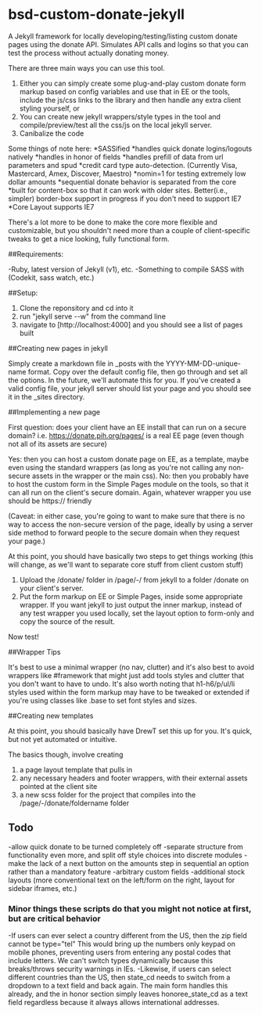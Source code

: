 bsd-custom-donate-jekyll
========================

A Jekyll framework for locally developing/testing/listing custom donate pages using the donate API.  Simulates API calls and logins so that you can test the process without actually donating money.

There are three main ways you can use this tool. 

1. Either you can simply create some plug-and-play custom donate form markup based on config variables and use that in EE or the tools, include the js/css links to the library and then handle any extra client styling yourself, or
2. You can create new jekyll wrappers/style types in the tool and compile/preview/test all the css/js on the local jekyll server.
3. Canibalize the code

Some things of note here:
    *SASSified
    *handles quick donate logins/logouts natively
    *handles in honor of fields
    *handles prefill of data from url parameters and spud
    *credit card type auto-detection. (Currently Visa, Mastercard, Amex, Discover, Maestro)
    *nomin=1 for testing extremely low dollar amounts
    *sequential donate behavior is separated from the core
    *built for content-box so that it can work with older sites.  Better(i.e., simpler) border-box support in progress if you don't need to support IE7
    *Core Layout supports IE7

There's a lot more to be done to make the core more flexible and customizable, but you shouldn't need more than a couple of client-specific tweaks to get a nice looking, fully functional form.

##Requirements: 

-Ruby, latest version of Jekyll (v1), etc.
-Something to compile SASS with (Codekit, sass watch, etc.)

##Setup: 

1. Clone the reponsitory and cd into it
2. run "jekyll serve --w" from the command line
3. navigate to [http://localhost:4000] and you should see a list of pages built

##Creating new pages in jekyll

Simply create a markdown file in _posts with the YYYY-MM-DD-unique-name format.  Copy over the default config file, then go through and set all the options.  In the future, we'll automate this for you.  If you've created a valid config file, your jekyll server should list your page and you should see it in the _sites directory. 

##Implementing a new page

First question: does your client have an EE install that can run on a secure domain?  i.e. https://donate.pih.org/pages/ is a real EE page (even though not all of its assets are secure)

Yes: then you can host a custom donate page on EE, as a template, maybe even using the standard wrappers (as long as you're not calling any non-secure assets in the wrapper or the main css).
No: then you probably have to host the custom form in the Simple Pages module on the tools, so that it can all run on the client's secure domain. Again, whatever wrapper you use should be https:// friendly

(Caveat: in either case, you're going to want to make sure that there is no way to access the non-secure version of the page, ideally by using a server side method to forward people to the secure domain when they request your page.)

At this point, you should have basically two steps to get things working (this will change, as we'll want to separate core stuff from client custom stuff)

1. Upload the /donate/ folder in /page/-/ from jekyll to a folder /donate on your client's server.
2. Put the form markup on EE or Simple Pages, inside some appropriate wrapper.  If you want jekyll to just output the inner markup, instead of any test wrapper you used locally, set the layout option to form-only and copy the source of the result.

Now test!

##Wrapper Tips

It's best to use a minimal wrapper (no nav, clutter) and it's also best to avoid wrappers like #framework that might just add tools styles and clutter that you don't want to have to undo.  It's also worth noting that h1-h6/p/ul/li styles used within the form markup may have to be tweaked or extended if you're using classes like .base to set font styles and sizes.  

##Creating new templates

At this point, you should basically have DrewT set this up for you.  It's quick, but not yet automated or intuitive. 

The basics though, involve creating

1. a page layout template that pulls in
2. any necessary headers and footer wrappers, with their external assets pointed at the client site
3. a new scss folder for the project that compiles into the /page/-/donate/foldername folder


## Todo

-allow quick donate to be turned completely off
-separate structure from functionality even more, and split off style choices into discrete modules
-make the lack of a next button on the amounts step in sequential an option rather than a mandatory feature
-arbitrary custom fields
-additional stock layouts (more conventional text on the left/form on the right, layout for sidebar iframes, etc.)

### Minor things these scripts do that you might not notice at first, but are critical behavior

-If users can ever select a country different from the US, then the zip field cannot be type="tel"  This would bring up the numbers only keypad on mobile phones, preventing users from entering any postal codes that include letters. We can't switch types dynamically because this breaks/throws security warnings in IEs.
-Likewise, if users can select different countries than the US, then state_cd needs to switch from a dropdown to a text field and back again.  The main form handles this already, and the in honor section simply leaves honoree_state_cd as a text field regardless because it always allows international addresses.



